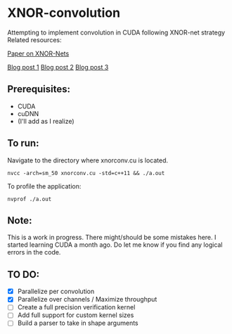 # XNOR-convolution
Attempting to implement convolution in CUDA following XNOR-net strategy
Related resources:

[Paper on XNOR-Nets](https://arxiv.org/abs/1603.05279)

[Blog post 1](https://software.intel.com/en-us/blogs/2017/09/21/art-em-week-2)
[Blog post 2](https://software.intel.com/en-us/blogs/2017/10/02/art-em-artistic-style-transfer-to-virtual-reality-week-4-update)
[Blog post 3](https://software.intel.com/en-us/blogs/2017/10/23/art-em-artistic-style-transfer-to-virtual-reality-week-7-update)

##  Prerequisites:
  * CUDA
  * cuDNN
  * (I'll add as I realize)
  
  
##  To run:
  Navigate to the directory where xnorconv.cu is located. 
  
  `nvcc -arch=sm_50 xnorconv.cu -std=c++11 && ./a.out`
  
  To profile the application:
  
  `nvprof ./a.out`
  
  
##  Note:
  This is a work in progress. There might/should be some mistakes here. I started learning CUDA a month ago. 
  Do let me know if you find any logical errors in the code.

##  TO DO:
  - [x] Parallelize per convolution
  - [x] Parallelize over channels / Maximize throughput
  - [ ] Create a full precision verification kernel
  - [ ] Add full support for custom kernel sizes
  - [ ] Build a parser to take in shape arguments
